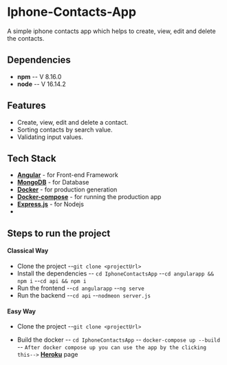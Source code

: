 # Iphone-Contacts-App
A simple iphone contacts app which helps to create, view, edit and delete the contacts. 


## Dependencies
- **npm** -- V 8.16.0
- **node** -- V 16.14.2

## Features
- Create, view, edit and delete a contact. 
- Sorting contacts by search value. 
- Validating input values.

## Tech Stack
- [**Angular**](https://angular.io/) - for Front-end Framework
- [**MongoDB**](https://www.mongodb.com/) - for Database
- [**Docker**](https://docs.docker.com/desktop/#download-and-install) - for production generation
- [**Docker-compose**](https://docs.docker.com/compose/install/) - for running the production app
- [**Express.js**](https://expressjs.com/) - for Nodejs
- 
## Steps to run the project
#### Classical Way

- Clone the project
 --`git clone <projectUrl>`
- Install the dependencies
 -- `cd IphoneContactsApp`
 --`cd angularapp && npm i`
 --`cd api && npm i`
- Run the frontend
 --`cd angularapp`
 --`ng serve`
- Run the backend
  --`cd api`
 --`nodmeon server.js`
 
#### Easy Way

- Clone the project
 --`git clone <projectUrl>`
 
- Build the docker
 -- `cd IphoneContactsApp`
 -- `docker-compose up --build`
 -- `After docker compose up you can use the app by the clicking this-->` [**Heroku**](https://contacts-iphone.herokuapp.com/contacts-list) page

